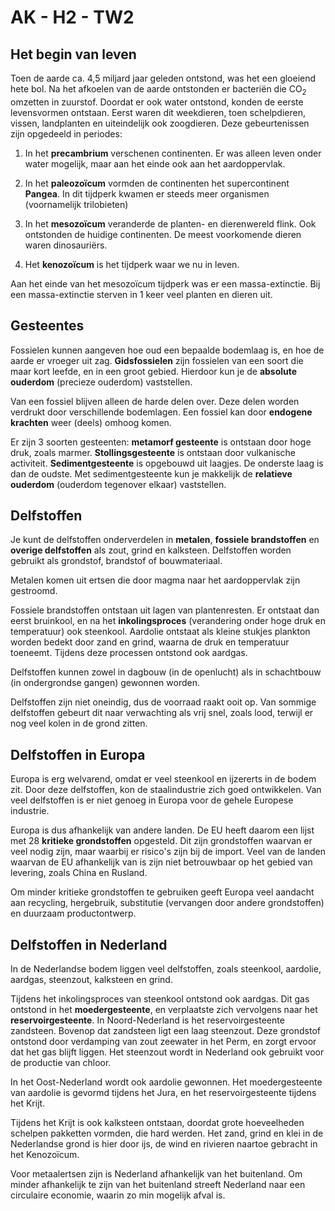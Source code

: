 # AK - H2 - TW2

## Het begin van leven

Toen de aarde ca. 4,5 miljard jaar geleden ontstond, was het een gloeiend hete bol. Na het afkoelen van de aarde ontstonden er bacteriën die CO<sub>2</sub> omzetten in zuurstof. Doordat er ook water ontstond, konden de eerste levensvormen ontstaan. Eerst waren dit weekdieren, toen schelpdieren, vissen, landplanten en uiteindelijk ook zoogdieren. Deze gebeurtenissen zijn opgedeeld in periodes:

1. In het **precambrium** verschenen continenten. Er was alleen leven onder water mogelijk, maar aan het einde ook aan het aardoppervlak.

2. In het **paleozoïcum** vormden de continenten het supercontinent **Pangea**. In dit tijdperk kwamen er steeds meer organismen (voornamelijk trilobieten)

3. In het **mesozoïcum** veranderde de planten- en dierenwereld flink. Ook ontstonden de huidige continenten. De meest voorkomende dieren waren dinosauriërs.

4. Het **kenozoïcum** is het tijdperk waar we nu in leven.

Aan het einde van het mesozoïcum tijdperk was er een massa-extinctie. Bij een massa-extinctie sterven in 1 keer veel planten en dieren uit.

## Gesteentes

Fossielen kunnen aangeven hoe oud een bepaalde bodemlaag is, en hoe de aarde er vroeger uit zag. **Gidsfossielen** zijn fossielen van een soort die maar kort leefde, en in een groot gebied. Hierdoor kun je de **absolute ouderdom** (precieze ouderdom) vaststellen.

Van een fossiel blijven alleen de harde delen over. Deze delen worden verdrukt door verschillende bodemlagen. Een fossiel kan door **endogene krachten** weer (deels) omhoog komen.

Er zijn 3 soorten gesteenten: **metamorf gesteente** is ontstaan door hoge druk, zoals marmer. **Stollingsgesteente** is ontstaan door vulkanische activiteit. **Sedimentgesteente** is opgebouwd uit laagjes. De onderste laag is dan de oudste. Met sedimentgesteente kun je makkelijk de **relatieve ouderdom** (ouderdom tegenover elkaar) vaststellen.

## Delfstoffen

Je kunt de delfstoffen onderverdelen in **metalen**, **fossiele brandstoffen** en **overige delfstoffen** als zout, grind en kalksteen. Delfstoffen worden gebruikt als grondstof, brandstof of bouwmateriaal.

Metalen komen uit ertsen die door magma naar het aardoppervlak zijn gestroomd.

Fossiele brandstoffen ontstaan uit lagen van plantenresten. Er ontstaat dan eerst bruinkool, en na het **inkolingsproces** (verandering onder hoge druk en temperatuur) ook steenkool. Aardolie ontstaat als kleine stukjes plankton worden bedekt door zand en grind, waarna de druk en temperatuur toeneemt. Tijdens deze processen ontstond ook aardgas.

Delfstoffen kunnen zowel in dagbouw (in de openlucht) als in schachtbouw (in ondergrondse gangen) gewonnen worden.

Delfstoffen zijn niet oneindig, dus de voorraad raakt ooit op. Van sommige delfstoffen gebeurt dit naar verwachting als vrij snel, zoals lood, terwijl er nog veel kolen in de grond zitten.

## Delfstoffen in Europa

Europa is erg welvarend, omdat er veel steenkool en ijzererts in de bodem zit. Door deze delfstoffen, kon de staalindustrie zich goed ontwikkelen. Van veel delfstoffen is er niet genoeg in Europa voor de gehele Europese industrie.

Europa is dus afhankelijk van andere landen. De EU heeft daarom een lijst met 28 **kritieke grondstoffen** opgesteld. Dit zijn grondstoffen waarvan er veel nodig zijn, maar waarbij er risico's zijn bij de import. Veel van de landen waarvan de EU afhankelijk van is zijn niet betrouwbaar op het gebied van levering, zoals China en Rusland.

Om minder kritieke grondstoffen te gebruiken geeft Europa veel aandacht aan recycling, hergebruik, substitutie (vervangen door andere grondstoffen) en duurzaam productontwerp.

## Delfstoffen in Nederland

In de Nederlandse bodem liggen veel delfstoffen, zoals steenkool, aardolie, aardgas, steenzout, kalksteen en grind.

Tijdens het inkolingsproces van steenkool ontstond ook aardgas. Dit gas ontstond in het **moedergesteente**, en verplaatste zich vervolgens naar het **reservoirgesteente**. In Noord-Nederland is het reservoirgesteente zandsteen. Bovenop dat zandsteen ligt een laag steenzout. Deze grondstof ontstond door verdamping van zout zeewater in het Perm, en zorgt ervoor dat het gas blijft liggen. Het steenzout wordt in Nederland ook gebruikt voor de productie van chloor.

In het Oost-Nederland wordt ook aardolie gewonnen. Het moedergesteente van aardolie is gevormd tijdens het Jura, en het reservoirgesteente tijdens het Krijt.

Tijdens het Krijt is ook kalksteen ontstaan, doordat grote hoeveelheden schelpen pakketten vormden, die hard werden. Het zand, grind en klei in de Nederlandse grond is hier door ijs, de wind en rivieren naartoe gebracht in het Kenozoïcum.

Voor metaalertsen zijn is Nederland afhankelijk van het buitenland. Om minder afhankelijk te zijn van het buitenland streeft Nederland naar een circulaire economie, waarin zo min mogelijk afval is.
